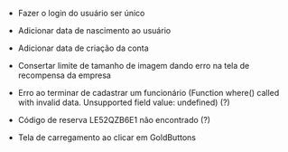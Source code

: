 - Fazer o login do usuário ser único
- Adicionar data de nascimento ao usuário
- Adicionar data de criação da conta
- Consertar limite de tamanho de imagem dando erro na tela de recompensa da empresa

- Erro ao terminar de cadastrar um funcionário (Function where() called with invalid data. Unsupported field value: undefined) (?)
- Código de reserva LE52QZB6E1 não encontrado (?)
- Tela de carregamento ao clicar em GoldButtons